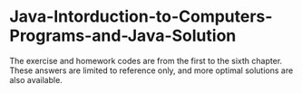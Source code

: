 # Java-Intorduction-to-Computers-Programs-and-Java-Solution
The exercise and homework codes are from the first to the sixth chapter.
These answers are limited to reference only, and more optimal solutions are also available.
